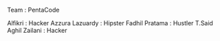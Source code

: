 Team : PentaCode

Alfikri              : Hacker
Azzura Lazuardy      : Hipster
Fadhil Pratama       : Hustler
T.Said Aghil Zailani : Hacker
